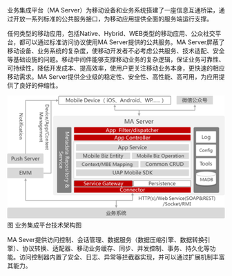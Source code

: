 业务集成平台（MA Server）为移动设备和业务系统搭建了一座信息互通桥梁，通过开放一系列标准的公共服务接口，为移动应用提供全面的服务端运行支撑。

任何类型的移动应用，包括Native、Hybrid、WEB类型的移动应用、公众社交平台，都可以通过标准访问协议使用MA Server提供的公共服务。MA Server屏蔽了移动设备、业务系统的复杂度，使移动开发者不必考虑公共服务、技术适配、安全等基础设施的问题。移动中间件能够支撑移动业务的复杂逻辑，保证业务可靠性、可持续性，降低开发成本、提高效率，使用户更关注移动业务本身，更快速的相应移动需求。MA Server提供企业级的稳定性、安全性、高性能、高可用，为应用提供了良好的伸缩性。

![](/assets/16.png)
                                                                               图 业务集成平台技术架构图


MA Sever提供访问控制、会话管理、数据服务（数据压缩引擎、数据转换引擎）、协议转换、适配器、移动业务缓存、同步、并发控制、事务、持久化等功能。访问控制器内置了安全、日志、异常等拦截器实现，并可以通过扩展机制丰富其能力。

